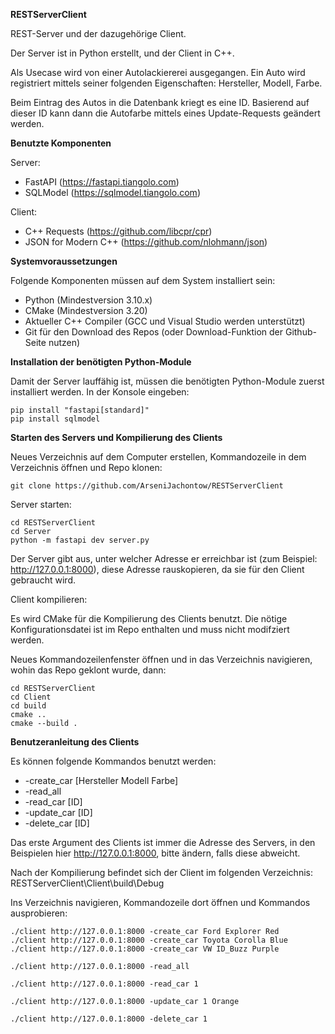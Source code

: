 **RESTServerClient**

REST-Server und der dazugehörige Client.

Der Server ist in Python erstellt, und der Client in C++.

Als Usecase wird von einer Autolackiererei ausgegangen. Ein Auto wird registriert mittels seiner folgenden Eigenschaften: Hersteller, Modell, Farbe.

Beim Eintrag des Autos in die Datenbank kriegt es eine ID. Basierend auf dieser ID kann dann die Autofarbe mittels eines Update-Requests geändert werden.

**Benutzte Komponenten**

Server:
* FastAPI (https://fastapi.tiangolo.com)
* SQLModel (https://sqlmodel.tiangolo.com)

Client:
* C++ Requests (https://github.com/libcpr/cpr)
* JSON for Modern C++ (https://github.com/nlohmann/json)

**Systemvoraussetzungen**

Folgende Komponenten müssen auf dem System installiert sein:
* Python (Mindestversion 3.10.x)
* CMake (Mindestversion 3.20)
* Aktueller C++ Compiler (GCC und Visual Studio werden unterstützt)
* Git für den Download des Repos (oder Download-Funktion der Github-Seite nutzen)

**Installation der benötigten Python-Module**

Damit der Server lauffähig ist, müssen die benötigten Python-Module zuerst installiert werden. In der Konsole eingeben:

```
pip install "fastapi[standard]"
pip install sqlmodel
```
**Starten des Servers und Kompilierung des Clients**

Neues Verzeichnis auf dem Computer erstellen, Kommandozeile in dem Verzeichnis öffnen und Repo klonen:

```
git clone https://github.com/ArseniJachontow/RESTServerClient
```

Server starten:

```
cd RESTServerClient
cd Server
python -m fastapi dev server.py
```
Der Server gibt aus, unter welcher Adresse er erreichbar ist (zum Beispiel: http://127.0.0.1:8000), diese Adresse rauskopieren, da sie für den Client gebraucht wird.

Client kompilieren:

Es wird CMake für die Kompilierung des Clients benutzt. Die nötige Konfigurationsdatei ist im Repo enthalten und muss nicht modifziert werden.

Neues Kommandozeilenfenster öffnen und in das Verzeichnis navigieren, wohin das Repo geklont wurde, dann:

```
cd RESTServerClient
cd Client
cd build
cmake ..
cmake --build .
```

**Benutzeranleitung des Clients**

Es können folgende Kommandos benutzt werden:

* -create_car [Hersteller Modell Farbe]
* -read_all
* -read_car [ID]
* -update_car [ID]
* -delete_car [ID]

Das erste Argument des Clients ist immer die Adresse des Servers, in den Beispielen hier http://127.0.0.1:8000, bitte ändern, falls diese abweicht.

Nach der Kompilierung befindet sich der Client im folgenden Verzeichnis: RESTServerClient\Client\build\Debug

Ins Verzeichnis navigieren, Kommandozeile dort öffnen und Kommandos ausprobieren:

```
./client http://127.0.0.1:8000 -create_car Ford Explorer Red
./client http://127.0.0.1:8000 -create_car Toyota Corolla Blue
./client http://127.0.0.1:8000 -create_car VW ID_Buzz Purple

./client http://127.0.0.1:8000 -read_all

./client http://127.0.0.1:8000 -read_car 1

./client http://127.0.0.1:8000 -update_car 1 Orange

./client http://127.0.0.1:8000 -delete_car 1
```
